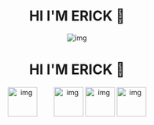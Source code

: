 
<div align="center"> 
<h1 align="center">HI I'M ERICK 👋</h1>
 <img align="center" src="http://imgfz.com/i/CHJmous.png" alt="img">
  <a href="https://img.shields.io/badge/https%3A%2F%2Fwa.link%2Flqn8xx-whatsapp-blue"> </a>

</div>

<div align="center"> 
<h1 align="center">HI I'M ERICK 👋</h1>
 <img align="center" width="60px" height="60px" style="margin-right: 30";  src="http://imgfz.com/i/TyjfGow.png" alt="img">
  <img align="center" width="60px" height="60px"  src="http://imgfz.com/i/JA4Ugti.png" alt="img">
   <img align="center" width="60px" height="60px"  src="http://imgfz.com/i/H5Zpleg.png" alt="img">
    <img align="center" width="60px" height="60px"  src="http://imgfz.com/i/trFmlXU.png" alt="img">


</div>





